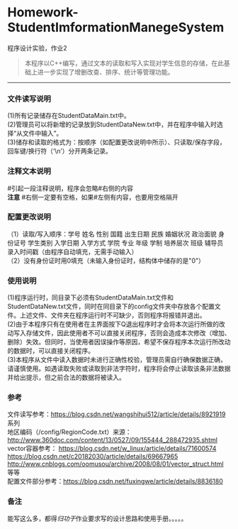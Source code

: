 # Homework-StudentImformationManegeSystem

程序设计实验，作业2
> 本程序以C++编写，通过文本的读取和写入实现对学生信息的存储，在此基础上进一步实现了增删改查、排序、统计等管理功能。

---

### 文件读写说明 ###
(1)所有记录储存在StudentDataMain.txt中。  
(2)管理员可以将新增的记录放到StudentDataNew.txt中，并在程序中输入时选择“从文件中输入”。  
(3)储存和读取的格式为：按顺序（如配置更改说明中所示）、只读取/保存字段，回车键/换行符（‘\n’）分开两条记录。


### 注释文本说明 ###
\#引起一段注释说明，程序会忽略\#右侧的内容  
**注意** #右侧一定要有空格，如果#左侧有内容，也要用空格隔开


### 配置更改说明 ###
（1）读取/写入顺序：学号 姓名 性别 国籍 出生日期 民族 婚姻状况 政治面貌 身份证号 学生类别 入学日期 入学方式 学院 专业 年级 学制 培养层次 班级 辅导员 录入时间戳（由程序自动填充，无需手动输入）  
（2）没有身份证时用0填充（未输入身份证时，结构体中储存的是"0"）


### 使用说明 ###
(1)程序运行时，同目录下必须有StudentDataMain.txt文件和StudentDataNew.txt文件，同时在同目录下的config文件夹中存放各个配置文件。上述文件、文件夹在程序运行时不可缺少，否则程序将报错并退出。  
(2)由于本程序只有在使用者在主界面按下Q退出程序时才会将本次运行所做的改动写入存储文件，因此使用者不可以直接关闭程序，否则会造成本次修改（增加、删除）失效。但同时，当使用者因误操作等原因，希望不保存程序本次运行所改动的数据时，可以直接关闭程序。  
(3)本程序从文件中读入数据时未进行正确性校验，管理员需自行确保数据正确，请谨慎使用。如遇读取失败或读取到非法字符时，程序将会停止读取该条非法数据并给出提示，但之前合法的数据将被读入。  


### 参考 ###
  文件读写参考：https://blog.csdn.net/wangshihui512/article/details/8921919 系列  
  地区编码（/config/RegionCode.txt）来源：http://www.360doc.com/content/13/0527/09/155444_288472935.shtml  
  vector容器参考：
https://blog.csdn.net/w_linux/article/details/71600574
https://blog.csdn.net/c20182030/article/details/69667965
http://www.cnblogs.com/oomusou/archive/2008/08/01/vector_struct.html 等等  
  配置文件部分参考：https://blog.csdn.net/fuxingwe/article/details/8836180

### 备注 ###  
能写这么多，都得*归功于*作业要求写的设计思路和使用手册。。。。。
